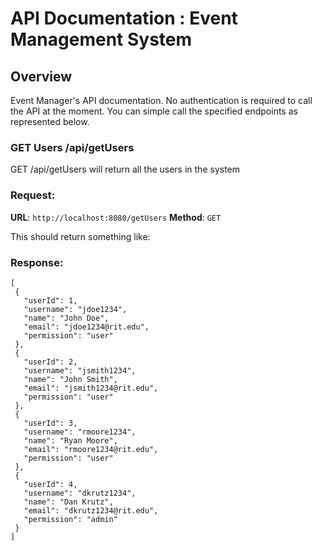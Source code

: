 # API Documentation : Event Management System

## Overview
Event Manager's API documentation. No authentication is required to call the API at the moment. You can simple call the specified endpoints as represented below.


### GET Users /api/getUsers

GET /api/getUsers will return all the users in the system

### Request:
**URL**: ```http://localhost:8080/getUsers```
**Method**: `GET `


This should return something like: 
### Response: 
 ```
 [
  {
    "userId": 1,
    "username": "jdoe1234",
    "name": "John Doe",
    "email": "jdoe1234@rit.edu",
    "permission": "user"
  },
  {
    "userId": 2,
    "username": "jsmith1234",
    "name": "John Smith",
    "email": "jsmith1234@rit.edu",
    "permission": "user"
  },
  {
    "userId": 3,
    "username": "rmoore1234",
    "name": "Ryan Moore",
    "email": "rmoore1234@rit.edu",
    "permission": "user"
  },
  {
    "userId": 4,
    "username": "dkrutz1234",
    "name": "Dan Krutz",
    "email": "dkrutz1234@rit.edu",
    "permission": "admin"
  }
]

 ```



